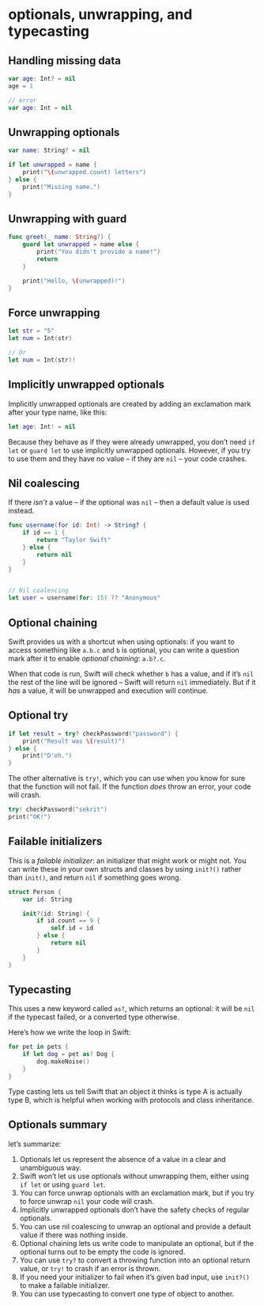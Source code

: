 # optionals, unwrapping, and typecasting

## Handling missing data

```swift
var age: Int? = nil
age = 1

// error
var age: Int = nil
```

## Unwrapping optionals

```swift
var name: String? = nil

if let unwrapped = name {
    print("\(unwrapped.count) letters")
} else {
    print("Missing name.")
}
```

## Unwrapping with guard

```swift
func greet(_ name: String?) {
    guard let unwrapped = name else {
        print("You didn't provide a name!")
        return
    }

    print("Hello, \(unwrapped)!")
}
```

## Force unwrapping

```swift
let str = "5"
let num = Int(str)

// Or
let num = Int(str)!

```

## Implicitly unwrapped optionals

Implicitly unwrapped optionals are created by adding an exclamation mark after your type name, like this:

```swift
let age: Int! = nil
```

Because they behave as if they were already unwrapped, you don’t need `if let` or `guard let` to use implicitly unwrapped optionals. However, if you try to use them and they have no value – if they are `nil` – your code crashes.

## Nil coalescing

If there *isn’t* a value – if the optional was `nil` – then a default value is used instead.

```swift
func username(for id: Int) -> String? {
    if id == 1 {
        return "Taylor Swift"
    } else {
        return nil
    }
}


// Nil coalescing
let user = username(for: 15) ?? "Anonymous"
```

## Optional chaining

Swift provides us with a shortcut when using optionals: if you want to access something like `a.b.c` and `b` is optional, you can write a question mark after it to enable *optional chaining*: `a.b?.c`.

When that code is run, Swift will check whether `b` has a value, and if it’s `nil` the rest of the line will be ignored – Swift will return `nil` immediately. But if it *has* a value, it will be unwrapped and execution will continue.

## Optional try

```swift
if let result = try? checkPassword("password") {
    print("Result was \(result)")
} else {
    print("D'oh.")
}
```

The other alternative is `try!`, which you can use when you know for sure that the function will not fail. If the function *does* throw an error, your code will crash.

```swift
try! checkPassword("sekrit")
print("OK!")
```

## Failable initializers

This is a *failable initializer*: an initializer that might work or might not. You can write these in your own structs and classes by using `init?()` rather than `init()`, and return `nil` if something goes wrong. 

```swift
struct Person {
    var id: String

    init?(id: String) {
        if id.count == 9 {
            self.id = id
        } else {
            return nil
        }
    }
}
```

## Typecasting

This uses a new keyword called `as?`, which returns an optional: it will be `nil` if the typecast failed, or a converted type otherwise.

Here’s how we write the loop in Swift:

```swift
for pet in pets {
    if let dog = pet as? Dog {
        dog.makeNoise()
    }
}
```

Type casting lets us tell Swift that an object it thinks is type A is actually type B, which is helpful when working with protocols and class inheritance.

## Optionals summary

let’s summarize:

1. Optionals let us represent the absence of a value in a clear and unambiguous way.
2. Swift won’t let us use optionals without unwrapping them, either using `if let` or using `guard let`.
3. You can force unwrap optionals with an exclamation mark, but if you try to force unwrap `nil` your code will crash.
4. Implicitly unwrapped optionals don’t have the safety checks of regular optionals.
5. You can use nil coalescing to unwrap an optional and provide a default value if there was nothing inside.
6. Optional chaining lets us write code to manipulate an optional, but if the optional turns out to be empty the code is ignored.
7. You can use `try?` to convert a throwing function into an optional return value, or `try!` to crash if an error is thrown.
8. If you need your initializer to fail when it’s given bad input, use `init?()` to make a failable initializer.
9. You can use typecasting to convert one type of object to another.
